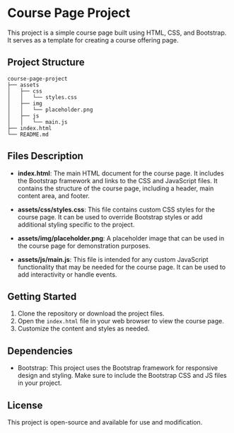# Course Page Project

This project is a simple course page built using HTML, CSS, and Bootstrap. It serves as a template for creating a course offering page.

## Project Structure

```
course-page-project
├── assets
│   ├── css
│   │   └── styles.css
│   ├── img
│   │   └── placeholder.png
│   ├── js
│   │   └── main.js
├── index.html
└── README.md
```

## Files Description

- **index.html**: The main HTML document for the course page. It includes the Bootstrap framework and links to the CSS and JavaScript files. It contains the structure of the course page, including a header, main content area, and footer.

- **assets/css/styles.css**: This file contains custom CSS styles for the course page. It can be used to override Bootstrap styles or add additional styling specific to the project.

- **assets/img/placeholder.png**: A placeholder image that can be used in the course page for demonstration purposes.

- **assets/js/main.js**: This file is intended for any custom JavaScript functionality that may be needed for the course page. It can be used to add interactivity or handle events.

## Getting Started

1. Clone the repository or download the project files.
2. Open the `index.html` file in your web browser to view the course page.
3. Customize the content and styles as needed.

## Dependencies

- Bootstrap: This project uses the Bootstrap framework for responsive design and styling. Make sure to include the Bootstrap CSS and JS files in your project.

## License

This project is open-source and available for use and modification.